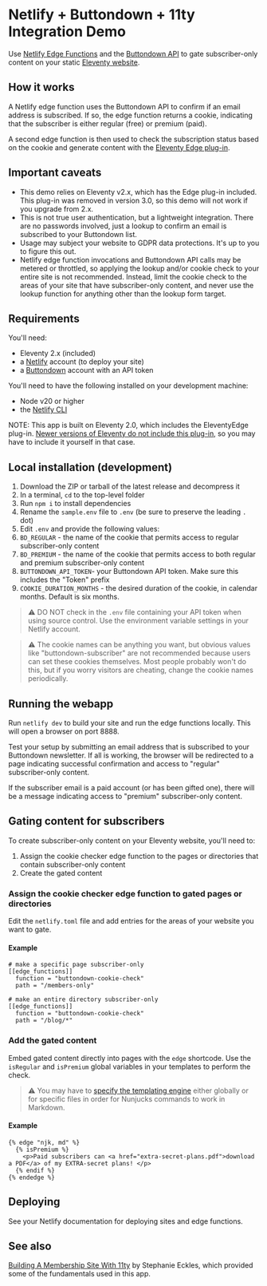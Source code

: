 # Netlify + Buttondown + 11ty Integration Demo

Use [Netlify Edge Functions](https://docs.netlify.com/edge-functions/overview/) and the [Buttondown API](https://docs.buttondown.com/api-introduction) to gate subscriber-only content on your static [Eleventy website](https://www.11ty.dev/).

## How it works

A Netlify edge function uses the Buttondown API to confirm if an email address is subscribed. If so, the edge function returns a cookie, indicating that the subscriber is either regular (free) or premium (paid).

A second edge function is then used to check the subscription status based on the cookie and generate content with the [Eleventy Edge plug-in](https://www.11ty.dev/).

## Important caveats

- This demo relies on Eleventy v2.x, which has the Edge plug-in included. This plug-in was removed in version 3.0, so this demo will not work if you upgrade from 2.x.
- This is not true user authentication, but a lightweight integration. There are no passwords involved, just a lookup to confirm an email is  subscribed to your Buttondown list.
- Usage may subject your website to GDPR data protections. It's up to you to figure this out.
- Netlify edge function invocations and Buttondown API calls may be metered or throttled, so applying the lookup and/or cookie check to your entire site is not recommended. Instead, limit the cookie check  to the areas of your site that have subscriber-only content, and never use the lookup function for anything other than the lookup form target.

## Requirements

You'll need:

- Eleventy 2.x (included)
- a [Netlify](https://netlify.com) account (to deploy your site)
- a [Buttondown](https://buttondown.com) account with an API token

You'll need to have the following installed on your development machine:

- Node v20 or higher
- the [Netlify CLI](https://docs.netlify.com/cli/get-started/)

NOTE: This app is built on Eleventy 2.0, which includes the EleventyEdge plug-in. [Newer versions of Eleventy do not include this plug-in](https://www.11ty.dev/docs/plugins/edge/), so you may have to include it yourself in that case.

## Local installation (development)

1. Download the ZIP or tarball of the latest release and decompress it
1. In a terminal, `cd` to the top-level folder
1. Run `npm i` to install dependencies
1. Rename the `sample.env` file to `.env` (be sure to preserve the leading `.` dot)
1. Edit `.env` and provide the following values:
  1. `BD_REGULAR` - the name of the cookie that permits access to regular subscriber-only content
  1. `BD_PREMIUM` - the name of the cookie that permits access to both regular and premium subscriber-only content
  1. `BUTTONDOWN_API_TOKEN`- your Buttondown API token. Make sure this includes the "Token" prefix
  1. `COOKIE_DURATION_MONTHS` - the desired duration of the cookie, in calendar months. Default is six months.

> ⚠️ DO NOT check in the `.env` file containing your API token when using source control. Use the environment variable settings in your Netlify account.

> ⚠️ The cookie names can be anything you want, but obvious values like "buttondown-subscriber" are not recommended because users can set these cookies themselves. Most people probably won't do this, but if you worry visitors are cheating, change the cookie names periodically.

## Running the webapp

Run `netlify dev` to build your site and run the edge functions locally. This will open a browser on port 8888.

Test your setup by submitting an email address that is subscribed to your Buttondown newsletter. If all is working, the browser will be redirected to a page indicating successful confirmation and access to "regular" subscriber-only content.

If the subscriber email is a paid account (or has been gifted one), there will be a message indicating access to "premium" subscriber-only content.

## Gating content for subscribers

To create subscriber-only content on your Eleventy website, you'll need to:

1. Assign the cookie checker edge function to the pages or directories that contain subscriber-only content
1. Create the gated content

### Assign the cookie checker edge function to gated pages or directories

Edit the `netlify.toml` file and add entries for the areas of your website you want to gate.

#### Example

```
# make a specific page subscriber-only
[[edge_functions]]
  function = "buttondown-cookie-check"
  path = "/members-only"

# make an entire directory subscriber-only
[[edge_functions]]
  function = "buttondown-cookie-check"
  path = "/blog/*"
```
### Add the gated content

Embed gated content directly into pages with the `edge` shortcode. Use the `isRegular` and `isPremium` global variables in your templates to perform the check.

> ⚠️ You may have to [specify the templating engine](https://www.11ty.dev/docs/languages/#special-case-pairing-a-templating-engine-with-md-markdown) either globally or for specific files in order for Nunjucks commands to work in Markdown.

#### Example
```
{% edge "njk, md" %}
  {% isPremium %}
    <p>Paid subscribers can <a href="extra-secret-plans.pdf">download a PDF</a> of my EXTRA-secret plans! </p>
  {% endif %}
{% endedge %}
```

## Deploying

See your Netlify documentation for deploying sites and edge functions.

## See also

[Building A Membership Site With 11ty](https://11ty.rocks/posts/building-a-membership-site-with-11ty/) by Stephanie Eckles, which provided some of the fundamentals used in this app.
